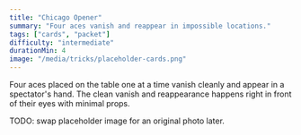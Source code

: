 ```yaml
---
title: "Chicago Opener"
summary: "Four aces vanish and reappear in impossible locations."
tags: ["cards", "packet"]
difficulty: "intermediate"
durationMin: 4
image: "/media/tricks/placeholder-cards.png"
---
```


Four aces placed on the table one at a time vanish cleanly and appear in a spectator's hand. The clean vanish and reappearance happens right in front of their eyes with minimal props.

TODO: swap placeholder image for an original photo later.
